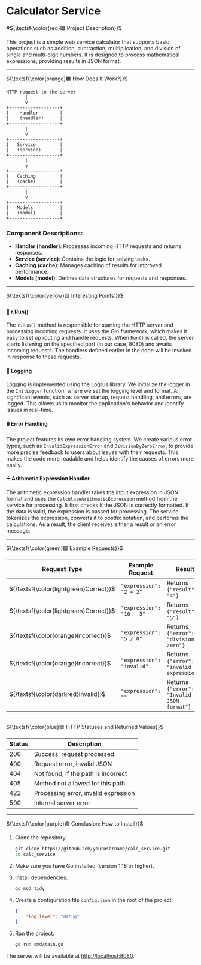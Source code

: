 # Calculator Service

#${\textsf{\color{red}🟥 Project Description}}$

This project is a simple web service calculator that supports basic operations such as addition, subtraction, multiplication, and division of single and multi-digit numbers. It is designed to process mathematical expressions, providing results in JSON format.

---

${\textsf{\color{orange}🟧 How Does It Work?}}$

```
HTTP request to the server
       |
       v
+-------------------+
|    Handler        |
|    (handler)      |
+-------------------+
       |
       v
+-------------------+
|   Service         |
|   (service)       |
+-------------------+
       |
       v
+-------------------+
|   Caching         |
|   (cache)         |
+-------------------+
       |
       v
+-------------------+
|   Models          |
|   (model)         |
+-------------------+
```

### Component Descriptions:
- **Handler (handler)**: Processes incoming HTTP requests and returns responses.
- **Service (service)**: Contains the logic for solving tasks.
- **Caching (cache)**: Manages caching of results for improved performance.
- **Models (model)**: Defines data structures for requests and responses.

---

${\textsf{\color{yellow}🟨 Interesting Points:}}$

#### 🏃 r.Run()

The `r.Run()` method is responsible for starting the HTTP server and processing incoming requests. It uses the Gin framework, which makes it easy to set up routing and handle requests. When `Run()` is called, the server starts listening on the specified port (in our case, 8080) and awaits incoming requests. The handlers defined earlier in the code will be invoked in response to these requests.

#### 📜 Logging

Logging is implemented using the Logrus library. We initialize the logger in the `InitLogger` function, where we set the logging level and format. All significant events, such as server startup, request handling, and errors, are logged. This allows us to monitor the application's behavior and identify issues in real-time.

#### 🔒 Error Handling

The project features its own error handling system. We create various error types, such as `InvalidExpressionError` and `DivisionByZeroError`, to provide more precise feedback to users about issues with their requests. This makes the code more readable and helps identify the causes of errors more easily.

#### ➗ Arithmetic Expression Handler

The arithmetic expression handler takes the input expression in JSON format and uses the `CalculateArithmeticExpression` method from the service for processing. It first checks if the JSON is correctly formatted. If the data is valid, the expression is passed for processing. The service tokenizes the expression, converts it to postfix notation, and performs the calculations. As a result, the client receives either a result or an error message.

---

${\textsf{\color{green}🟩 Example Requests}}$

| Request Type          | Example Request         | Result                                |
|-----------------------|-------------------------|---------------------------------------|
| ${\textsf{\color{lightgreen}Correct}}$              | `"expression": "2 + 2"` | Returns `{"result": "4"}`            |
| ${\textsf{\color{lightgreen}Correct}}$              | `"expression": "10 - 5"` | Returns `{"result": "5"}`            |
| ${\textsf{\color{orange}Incorrect}}$            | `"expression": "5 / 0"`  | Returns `{"error": "division by zero"}` |
| ${\textsf{\color{orange}Incorrect}}$            | `"expression": "invalid"` | Returns `{"error": "invalid expression"}` |
| ${\textsf{\color{darkred}Invalid}}$            | `"expression": ""`     | Returns `{"error": "Invalid JSON format"}` |

---

${\textsf{\color{blue}🟦 HTTP Statuses and Returned Values}}$

| Status | Description                                 |
|--------|---------------------------------------------|
| 200    | Success, request processed                  |
| 400    | Request error, invalid JSON                 |
| 404    | Not found, if the path is incorrect        |
| 405    | Method not allowed for this path           |
| 422    | Processing error, invalid expression        |
| 500    | Internal server error                       |

---

${\textsf{\color{purple}🟣 Conclusion: How to Install}}$

1. Clone the repository:
   
   ```bash
   git clone https://github.com/yourusername/calc_service.git
   cd calc_service
   ```

2. Make sure you have Go installed (version 1.18 or higher).

3. Install dependencies:
   
   ```bash
   go mod tidy
   ```

4. Create a configuration file `config.json` in the root of the project:

   ```json
   {
       "log_level": "debug"
   }
   ```

5. Run the project:

   ```bash
   go run cmd/main.go
   ```

The server will be available at [http://localhost:8080](http://localhost:8080).
